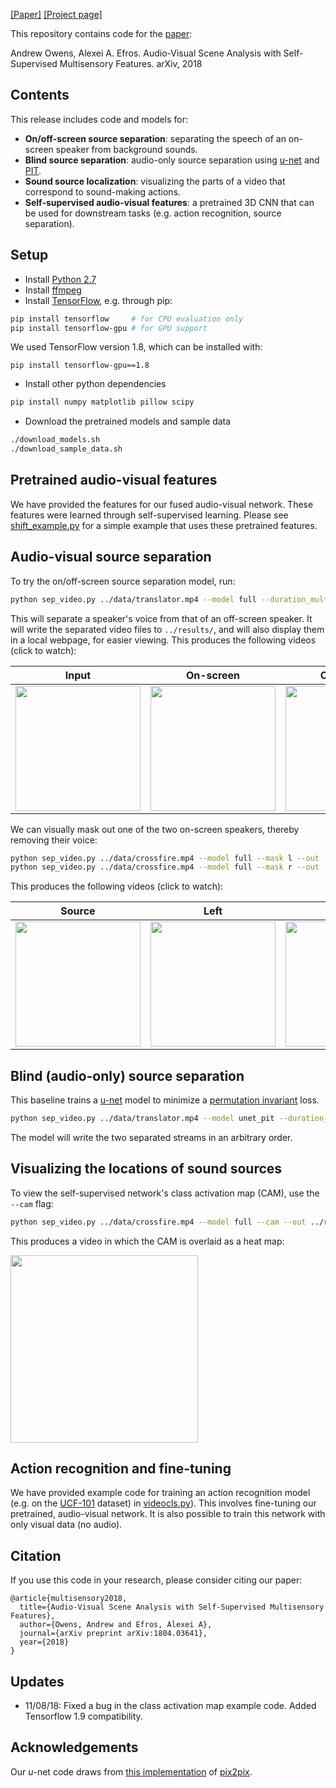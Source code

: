[[Paper]](https://arxiv.org/pdf/1804.03641.pdf)
[[Project page]](http://andrewowens.com/multisensory)

This repository contains code for the [paper](https://arxiv.org/pdf/1804.03641.pdf):

Andrew Owens, Alexei A. Efros. Audio-Visual Scene Analysis with Self-Supervised Multisensory Features. arXiv, 2018

## Contents
This release includes code and models for:
- **On/off-screen source separation**: separating the speech of an on-screen speaker from background sounds.
- **Blind source separation**: audio-only source separation using [u-net](https://arxiv.org/pdf/1505.04597.pdf) and [PIT](https://arxiv.org/pdf/1607.00325).
- **Sound source localization**: visualizing the parts of a video that correspond to sound-making actions.
- **Self-supervised audio-visual features**: a pretrained 3D CNN that can be used for downstream tasks (e.g. action recognition, source separation).

## Setup
- Install [Python 2.7](https://www.python.org/download/releases/2.7)
- Install [ffmpeg](https://www.ffmpeg.org/download.html)
- Install [TensorFlow](https://www.tensorflow.org/), e.g. through pip:
```bash
pip install tensorflow     # for CPU evaluation only
pip install tensorflow-gpu # for GPU support
```
We used TensorFlow version 1.8, which can be installed with:
```
pip install tensorflow-gpu==1.8
```


- Install other python dependencies
```bash
pip install numpy matplotlib pillow scipy
```
- Download the pretrained models and sample data
```bash
./download_models.sh
./download_sample_data.sh
```

## Pretrained audio-visual features
We have provided the features for our fused audio-visual network. These features were learned through self-supervised learning. Please see [shift_example.py](src/shift_example.py) for a simple example that uses these pretrained features.

## Audio-visual source separation
To try the on/off-screen source separation model, run:
```bash
python sep_video.py ../data/translator.mp4 --model full --duration_mult 4 --out ../results/
```
This will separate a speaker's voice from that of an off-screen speaker. It will write the separated video files to `../results/`, and will also display them in a local webpage, for easier viewing. This produces the following videos (click to watch):

| Input | On-screen | Off-screen |
| ----- | --------- | ---------- |
| <a href = "https://youtu.be/4kVNzxFeboo"><img src = "doc/translator_input.jpg" width = 200></a> | <a href = "https://youtu.be/XvJVXsHyBKw"><img src = "doc/translator_input.jpg" width = 200></a> | <a href = "https://youtu.be/NFll7nfmwO8"><img src = "doc/translator_input.jpg" width = 200></a> |

We can visually mask out one of the two on-screen speakers, thereby removing their voice:
```bash
python sep_video.py ../data/crossfire.mp4 --model full --mask l --out ../results/
python sep_video.py ../data/crossfire.mp4 --model full --mask r --out ../results/
```
This produces the following videos (click to watch):

| Source | Left | Right |
| ------ | ---- | ----- |
| <a href = "https://youtu.be/H9CgWJToF_s"><img src="doc/crossfire_input.jpg" width="200"/></a> | <a href = "https://youtu.be/9jPaA8ttI6A"><img src="doc/crossfire_l.jpg" width="200"/></a> | <a href = "https://youtu.be/M4ACgIWuiWM"><img src="doc/crossfire_r.jpg" width="200"/></a> |

## Blind (audio-only) source separation
This baseline trains a [u-net](https://arxiv.org/pdf/1505.04597.pdf) model to minimize a [permutation invariant](https://arxiv.org/pdf/1607.00325) loss.
```bash
python sep_video.py ../data/translator.mp4 --model unet_pit --duration_mult 4 --out ../results/
```
The model will write the two separated streams in an arbitrary order.

## Visualizing the locations of sound sources
To view the self-supervised network's class activation map (CAM), use the `--cam` flag:
```bash
python sep_video.py ../data/crossfire.mp4 --model full --cam --out ../results/
```
This produces a video in which the CAM is overlaid as a heat map:

<a href = "https://youtu.be/u99MdLBDnJc"><img src="doc/crossfire_cam.jpg" width="300"/></a>

## Action recognition and fine-tuning
We have provided example code for training an action recognition model (e.g. on the [UCF-101](http://crcv.ucf.edu/data/UCF101.php) dataset) in [videocls.py](src/videocls.py)). This involves fine-tuning our pretrained, audio-visual network. It is also possible to train this network with only visual data (no audio).

## Citation
If you use this code in your research, please consider citing our paper:
```
@article{multisensory2018,
  title={Audio-Visual Scene Analysis with Self-Supervised Multisensory Features},
  author={Owens, Andrew and Efros, Alexei A},
  journal={arXiv preprint arXiv:1804.03641},
  year={2018}
}
```

## Updates
- 11/08/18: Fixed a bug in the class activation map example code. Added Tensorflow 1.9 compatibility.

## Acknowledgements
Our *u*-net code draws from [this implementation](https://github.com/affinelayer/pix2pix-tensorflow) of [pix2pix](https://arxiv.org/abs/1611.07004).
